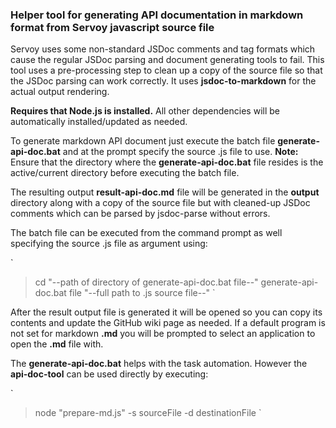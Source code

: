 ### Helper tool for generating API documentation in markdown format from Servoy javascript source file

Servoy uses some non-standard JSDoc comments and tag formats which cause the regular JSDoc parsing and document generating tools to fail. This tool uses a pre-processing step to clean up a copy of the source file so that the JSDoc parsing can work correctly. It uses **jsdoc-to-markdown** for the actual output rendering.

**Requires that Node.js is installed.** All other dependencies will be automatically installed/updated as needed.

To generate markdown API document just execute the batch file **generate-api-doc.bat** and at the prompt specify the source .js file to use.
**Note:** Ensure that the directory where the **generate-api-doc.bat** file resides is the active/current directory before executing the batch file.

The resulting output **result-api-doc.md** file will be generated in the **output** directory along with a copy of the source file but with cleaned-up JSDoc comments which can be parsed by jsdoc-parse without errors.

The batch file can be executed from the command prompt as well specifying the source .js file as argument using:

`
> cd "--path of directory of generate-api-doc.bat file--" 
> generate-api-doc.bat file "--full path to .js source file--"
`

After the result output file is generated it will be opened so you can copy its contents and update the GitHub wiki page as needed. If a default program is not set for markdown **.md** you will be prompted to select an application to open the **.md** file with.

The **generate-api-doc.bat** helps with the task automation. However the **api-doc-tool** can be used directly by executing:

`
> node "prepare-md.js" -s sourceFile -d destinationFile
`
